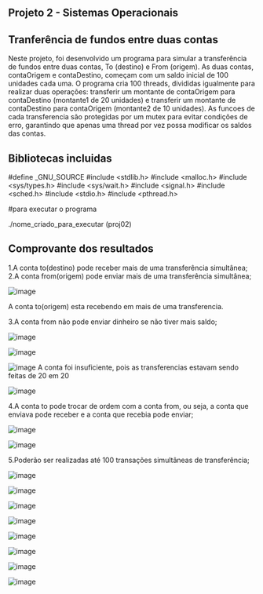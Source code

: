 ## Projeto 2 - Sistemas Operacionais

## Tranferência de fundos entre duas contas

Neste projeto, foi desenvolvido um programa para simular a transferência de fundos entre duas contas,  To (destino) e From (origem). As duas contas, contaOrigem e contaDestino, começam com um saldo inicial de 100 unidades cada uma. O programa cria 100 threads, divididas igualmente para realizar duas operações: transferir um montante de contaOrigem para contaDestino (montante1 de 20 unidades) e transferir um montante de contaDestino para contaOrigem (montante2 de 10 unidades). 
As funcoes de cada transferencia  são protegidas por um mutex para evitar condições de erro, garantindo que apenas uma thread por vez possa modificar os saldos das contas.
## Bibliotecas incluidas

#define _GNU_SOURCE
#include <stdlib.h>
#include <malloc.h>
#include <sys/types.h>
#include <sys/wait.h>
#include <signal.h>
#include <sched.h>
#include <stdio.h>
#include <pthread.h>

#para executar o programa

./nome_criado_para_executar (proj02)




## Comprovante dos resultados 

1.A conta to(destino) pode receber mais de uma transferência simultânea;
2.A conta from(origem) pode enviar mais de uma transferência simultânea;


![image](https://github.com/JoaoGian/labSO/assets/118188665/e5bfcb7c-10c1-410f-9244-1f955af08c11)



A conta to(origem)  esta recebendo em  mais de uma transferencia.







3.A conta from não pode enviar dinheiro se não tiver mais saldo;

![image](https://github.com/JoaoGian/labSO/assets/118188665/79707356-0b01-4da0-9b29-ac79dae052a5)


![image](https://github.com/JoaoGian/labSO/assets/118188665/7a993898-9f06-4cae-a1d1-a5fa959bcf0d)

![image](https://github.com/JoaoGian/labSO/assets/118188665/34dd0d83-ebeb-45a0-80fd-bd540d157988)
A conta foi insuficiente, pois as transferencias estavam sendo feitas de 20 em 20





![image](https://github.com/JoaoGian/labSO/assets/118188665/79707356-0b01-4da0-9b29-ac79dae052a5)





4.A conta to pode trocar de ordem com a conta from, ou seja, a conta que enviava pode
receber e a conta que recebia pode enviar;

![image](https://github.com/JoaoGian/labSO/assets/118188665/04da05ae-a8ce-4bc1-b146-7422d0fe2827)



![image](https://github.com/JoaoGian/labSO/assets/118188665/bcffc091-a4d1-4e16-9532-e73d4ae36c29)


5.Poderão ser realizadas até 100 transações simultâneas de transferência;

![image](https://github.com/JoaoGian/labSO/assets/118188665/99e252fd-de8b-46da-9c2a-f5c8268c8c8b)

![image](https://github.com/JoaoGian/labSO/assets/118188665/3d4b33f6-cce8-44e4-9d88-aed939c930ae)

![image](https://github.com/JoaoGian/labSO/assets/118188665/aeb6a100-9230-445c-94c3-b16bb0af1462)

![image](https://github.com/JoaoGian/labSO/assets/118188665/bd6becde-71f5-4688-a9a3-b6d33156d21d)

![image](https://github.com/JoaoGian/labSO/assets/118188665/075833a1-f5ad-4096-97d3-619912c567b5)

![image](https://github.com/JoaoGian/labSO/assets/118188665/a4ae0e6a-8e67-4aa9-967c-a8a4be723052)

![image](https://github.com/JoaoGian/labSO/assets/118188665/98bedb30-cfb5-4bcd-b8b0-8708cf016400)

![image](https://github.com/JoaoGian/labSO/assets/118188665/42ab01f6-950d-4db8-b86b-d040ab9f7dbe)










































